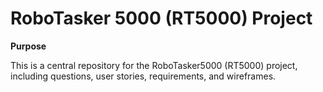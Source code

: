 # RoboTasker 5000 (RT5000) Project 



**Purpose**  

This is a central repository for the RoboTasker5000 (RT5000) project, including questions, user stories, requirements, and wireframes. 




